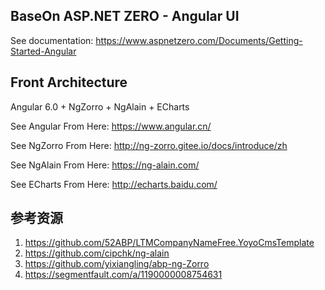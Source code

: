 ﻿## BaseOn ASP.NET ZERO - Angular UI

See documentation: https://www.aspnetzero.com/Documents/Getting-Started-Angular

## Front Architecture

Angular 6.0 + NgZorro + NgAlain + ECharts

See Angular From Here: https://www.angular.cn/ 

See NgZorro From Here: http://ng-zorro.gitee.io/docs/introduce/zh

See NgAlain From Here: https://ng-alain.com/ 

See ECharts From Here: http://echarts.baidu.com/ 

## 参考资源

1. https://github.com/52ABP/LTMCompanyNameFree.YoyoCmsTemplate
2. https://github.com/cipchk/ng-alain 
3. https://github.com/yixiangling/abp-ng-Zorro
4. https://segmentfault.com/a/1190000008754631 

